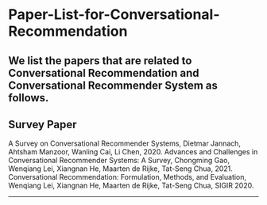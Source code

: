 # Paper-List-for-Conversational-Recommendation

We list the papers that are related to Conversational Recommendation and Conversational Recommender System as follows.
---
## Survey Paper
A Survey on Conversational Recommender Systems, Dietmar Jannach, Ahtsham Manzoor, Wanling Cai, Li Chen, 2020.
Advances and Challenges in Conversational Recommender Systems: A Survey, Chongming Gao, Wenqiang Lei, Xiangnan He, Maarten de Rijke, Tat-Seng Chua, 2021.
Conversational Recommendation: Formulation, Methods, and Evaluation, Wenqiang Lei, Xiangnan He, Maarten de Rijke, Tat-Seng Chua, SIGIR 2020.

---






